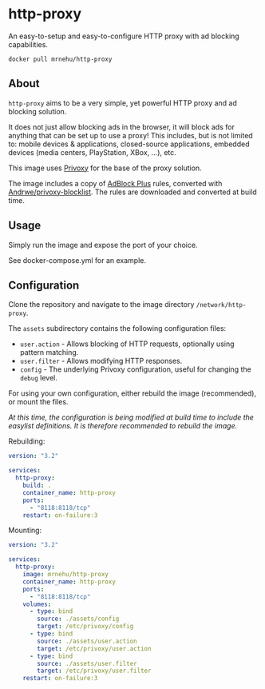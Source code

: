 http-proxy
==========

An easy-to-setup and easy-to-configure HTTP proxy with ad blocking capabilities.

```
docker pull mrnehu/http-proxy
```

## About

`http-proxy` aims to be a very simple, yet powerful HTTP proxy and ad blocking solution.

It does not just allow blocking ads in the browser, it will block ads for anything that can be set up to use a proxy! This includes, but is not limited to: mobile devices & applications, closed-source applications, embedded devices (media centers, PlayStation, XBox, ...), etc.

This image uses [Privoxy](https://www.privoxy.org) for the base of the proxy solution.

The image includes a copy of [AdBlock Plus](https://adblockplus.org) rules, converted with [Andrwe/privoxy-blocklist](https://github.com/Andrwe/privoxy-blocklist). The rules are downloaded and converted at build time.

## Usage

Simply run the image and expose the port of your choice.

See docker-compose.yml for an example.

## Configuration

Clone the repository and navigate to the image directory `/network/http-proxy`.

The `assets` subdirectory contains the following configuration files:

-	`user.action` - Allows blocking of HTTP requests, optionally using pattern matching.
-	`user.filter` - Allows modifying HTTP responses.
-	`config` - The underlying Privoxy configuration, useful for changing the `debug` level.

For using your own configuration, either rebuild the image (recommended), or mount the files.

_At this time, the configuration is being modified at build time to include the easylist definitions. It is therefore recommended to rebuild the image._

Rebuilding:
```yaml
version: "3.2"

services:
  http-proxy:
    build: .
    container_name: http-proxy
    ports:
      - "8118:8118/tcp"
    restart: on-failure:3
```

Mounting:
```yaml
version: "3.2"

services:
  http-proxy:
    image: mrnehu/http-proxy
    container_name: http-proxy
    ports:
      - "8118:8118/tcp"
    volumes:
      - type: bind
        source: ./assets/config
        target: /etc/privoxy/config
      - type: bind
        source: ./assets/user.action
        target: /etc/privoxy/user.action
      - type: bind
        source: ./assets/user.filter
        target: /etc/privoxy/user.filter
    restart: on-failure:3
```
